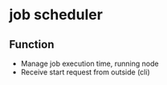 # job scheduler

## Function

* Manage job execution time, running node
* Receive start request from outside (cli)